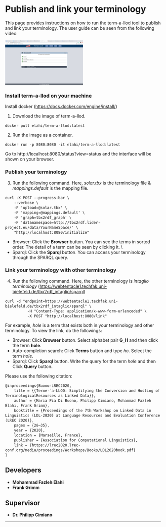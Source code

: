 # Publish and link your terminology
This page provides instructions on how to run the term-a-llod tool to publish and link your terminology. The user guide can be seen from the following video

[<img src="https://github.com/fazleh2010/term-a-llod-demo/blob/master/term-a-llod.png" width="50%">](https://www.youtube.com/watch?v=PInCQvnpYh0)

### Install term-a-llod on your machine
Install docker (https://docs.docker.com/engine/install/)
1. Download the image of term-a-llod. 
```
docker pull elahi/term-a-llod:latest
```
2. Run the image as a container.
```
docker run -p 8080:8080 -it elahi/term-a-llod:latest
```
Go to http://localhost:8080/status?view=status and the interface will be shown on your browser.

### Publish your terminology
3. Run the following command. Here, *solar.tbx* is the terminology file & *mappings.default* is the mapping file.
```
curl -X POST --progress-bar \
    --verbose \
    -F 'upload=@solar.tbx' \
    -F 'mapping=@mappings.default' \
    -F 'graph=tbx2rdf_graph' \
    -F 'datanamespace=http://tbx2rdf.lider-project.eu/data/YourNameSpace/' \
    "http://localhost:8080/initialize"
```
- Browser: Click the **Browser** button.  You can see the terms in sorted order.  The detail of a term can be seen by clicking it. \
- Sparql:  Click the **Sparql** button. You can access your terminology through the SPARQL query.

### Link your terminology with other terminology
4.  Run the following command. Here, the other terminology is *intaglio terminology* (https://webtentacle1.techfak.uni-bielefeld.de/tbx2rdf_intaglio/sparql)
```
curl -d "endpoint=https://webtentacle1.techfak.uni-bielefeld.de/tbx2rdf_intaglio/sparql" \
          -H "Content-Type: application/x-www-form-urlencoded" \
          -X POST "http://localhost:8080/link"      
 ```
For example, *hole* is a term that exists both in your terminology and other terminology. To view the link, do the followings: 
- Browser: Click **Browser** button. Select alphabet pair **G_H** and then click the term **hole**. 
- Auto-completion search: Click **Terms** button and type *ho*. Select the term *hole*. 
- Sparql: Click **Sparql** button. Write the query for the term *hole* and then Click **Query** button.

Please use the following citation:
```
@inproceedings{Buono-LREC2020,
	title = {{Terme-`a-LLOD: Simplifying the Conversion and Hosting of TerminologicalResources as Linked Data}},
	author = {Maria Pia Di Buono, Philipp Cimiano, Mohammad Fazleh Elahi, Frank Grimm},
	booktitle = {Proceedings of the 7th Workshop on Linked Data in Linguistics (LDL-2020) at Language Resources and Evaluation Conference (LREC 2020)},
	pages = {28–35},
	year = {2020},
	location = {Marseille, France},
	publisher = {Association for Computational Linguistics},
	link = {https://lrec2020.lrec-conf.org/media/proceedings/Workshops/Books/LDL2020book.pdf}
}
```

## Developers
* **Mohammad Fazleh Elahi**
* **Frank Grimm**
## Supervisor
* **Dr. Philipp Cimiano**



---
